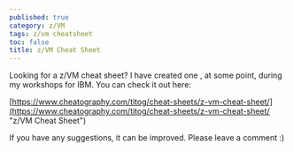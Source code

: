 ```yaml
---
published: true
category: z/VM
tags: z/vm cheatsheet
toc: false
title: z/VM Cheat Sheet
---
```

Looking for a z/VM cheat sheet? I have created one , at some point, during my workshops for IBM. You can check it out here:

[https://www.cheatography.com/titog/cheat-sheets/z-vm-cheat-sheet/](https://www.cheatography.com/titog/cheat-sheets/z-vm-cheat-sheet/ "z/VM Cheat Sheet")

If you have any suggestions, it can be improved. Please leave a comment :)
